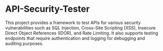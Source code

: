 # API-Security-Tester
This project provides a framework to test APIs for various security vulnerabilities such as SQL Injection, Cross-Site Scripting (XSS), Insecure Direct Object References (IDOR), and Rate Limiting. It also supports testing endpoints that require authentication and logging for debugging and auditing purposes.
